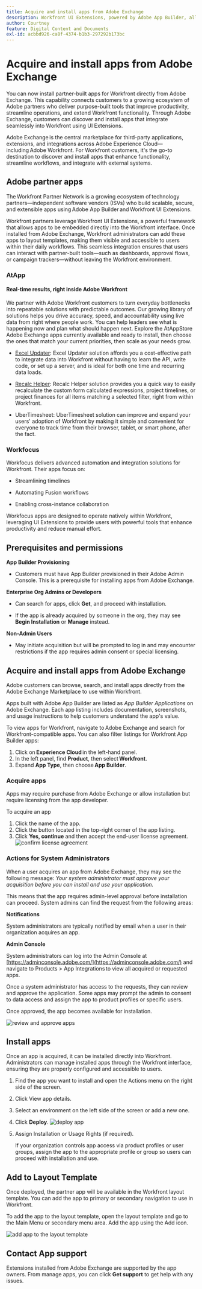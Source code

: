 ```yaml
---
title: Acquire and install apps from Adobe Exchange
description: Workfront UI Extensions, powered by Adobe App Builder, allow customers and partners to create customized user experiences.
author: Courtney
feature: Digital Content and Documents
exl-id: acbbd926-ca8f-4374-b1b3-297292b173bc
---
```

# Acquire and install apps from Adobe Exchange

You can now install partner-built apps for Workfront directly from Adobe Exchange. This capability connects customers to a growing ecosystem of Adobe partners who deliver purpose-built tools that improve productivity, streamline operations, and extend Workfront functionality. Through Adobe Exchange, customers can discover and install apps that integrate seamlessly into Workfront using UI Extensions. 

Adobe Exchange is the central marketplace for third-party applications, extensions, and integrations across Adobe Experience Cloud—including Adobe Workfront. For Workfront customers, it's the go-to destination to discover and install apps that enhance functionality, streamline workflows, and integrate with external systems. 

## Adobe partner apps

The Workfront Partner Network is a growing ecosystem of technology partners—independent software vendors (ISVs) who build scalable, secure, and extensible apps using Adobe App Builder and Workfront UI Extensions. 

Workfront partners leverage Workfront UI Extensions, a powerful framework that allows apps to be embedded directly into the Workfront interface. Once installed from Adobe Exchange, Workfront administrators can add these apps to layout templates, making them visible and accessible to users within their daily workflows. This seamless integration ensures that users can interact with partner-built tools—such as dashboards, approval flows, or campaign trackers—without leaving the Workfront environment. 

### AtApp 

#### Real-time results, right inside Adobe Workfront 

We partner with Adobe Workfront customers to turn everyday bottlenecks into repeatable solutions with predictable outcomes. Our growing library of solutions helps you drive accuracy, speed, and accountability using live data from right where people work. You can help leaders see what is happening now and plan what should happen next. Explore the AtAppStore Adobe Exchange apps currently available and ready to install, then choose the ones that match your current priorities, then scale as your needs grow. 

* [Excel Updater](https://exchange.adobe.com/apps/ec/abtt1rq7o9/atapp-excel-updater): Excel Updater solution affords you a cost-effective path to integrate data into Workfront without having to learn the API, write code, or set up a server, and is ideal for both one time and recurring data loads. 

* [Recalc Helper](https://exchange.adobe.com/apps/ec/abv755903t/atapp-recalc-helper): Recalc Helper solution provides you a quick way to easily recalculate the custom form calculated expressions, project timelines, or project finances for all items matching a selected filter, right from within Workfront. 

* UberTimesheet: UberTimesheet solution can improve and expand your users' adoption of Workfront by making it simple and convenient for everyone to track time from their browser, tablet, or smart phone, after the fact. 

### Workfocus 

Workfocus delivers advanced automation and integration solutions for Workfront. Their apps focus on: 

* Streamlining timelines 

* Automating Fusion workflows 

* Enabling cross-instance collaboration 

Workfocus apps are designed to operate natively within Workfront, leveraging UI Extensions to provide users with powerful tools that enhance productivity and reduce manual effort. 

## Prerequisites and permissions

**App Builder Provisioning**

* Customers must have App Builder provisioned in their Adobe Admin Console. This is a prerequisite for installing apps from Adobe Exchange.

**Enterprise Org Admins or Developers**

* Can search for apps, click **Get**, and proceed with installation. 

* If the app is already acquired by someone in the org, they may see **Begin Installation** or **Manage** instead. 

**Non-Admin Users**

* May initiate acquisition but will be prompted to log in and may encounter restrictions if the app requires admin consent or special licensing.

## Acquire and install apps from Adobe Exchange

Adobe customers can browse, search, and install apps directly from the Adobe Exchange Marketplace to use within Workfront.  

Apps built with Adobe App Builder are listed as _App Builder Applications_ on Adobe Exchange. Each app listing includes documentation, screenshots, and usage instructions to help customers understand the app's value. 

To view apps for Workfront, navigate to Adobe Exchange and search for Workfront-compatible apps. You can also filter listings for Workfront App Builder apps: 

1. Click on **Experience Cloud** in the left-hand panel.
1. In the left panel, find **Product**, then select **Workfront**.
1. Expand **App Type**, then choose **App Builder**.

### Acquire apps

Apps may require purchase from Adobe Exchange or allow installation but require licensing from the app developer. 

To acquire an app

1. Click the name of the app.
1. Click the button located in the top-right corner of the app listing. 
1. Click **Yes, continue** and then accept the end-user license agreement.
    ![confirm license agreement](assets/2-aquire-application.png)

### Actions for System Administrators 

When a user acquires an app from Adobe Exchange, they may see the following message: _Your system administrator must approve your acquisition before you can install and use your application._ 

This means that the app requires admin-level approval before installation can proceed. System admins can find the request from the following areas:

**Notifications** 

System administrators are typically notified by email when a user in their organization acquires an app.

**Admin Console**

System administrators can log into the Admin Console at [https://adminconsole.adobe.com/](https://adminconsole.adobe.com/) and navigate to Products > App Integrations to view all acquired or requested apps. 

Once a system administrator has access to the requests, they can review and approve the application. Some apps may prompt the admin to consent to data access and assign the app to product profiles or specific users. 

Once approved, the app becomes available for installation. 

![review and approve apps](assets/3-manage.png)

## Install apps

Once an app is acquired, it can be installed directly into Workfront. Administrators can manage installed apps through the Workfront interface, ensuring they are properly configured and accessible to users.

1. Find the app you want to install and open the Actions menu on the right side of the screen. 
1. Click View app details. 
1. Select an environment on the left side of the screen or add a new one. 
1. Click **Deploy**.
    ![deploy app](assets/10-env-details-2.png)
1. Assign Installation or Usage Rights (if required).

    If your organization controls app access via product profiles or user groups, assign the app to the appropriate profile or group so users can proceed with installation and use. 

## Add to Layout Template 

Once deployed, the partner app will be available in the Workfront layout template. You can add the app to primary or secondary navigation to use in Workfront. 

To add the app to the layout template, open the layout template and go to the Main Menu or secondary menu area. Add the app using the Add icon.

![add app to the layout template](assets/add-to-lt.png)

## Contact App support

Extensions installed from Adobe Exchange are supported by the app owners. From manage apps, you can click **Get support** to get help with any issues.
